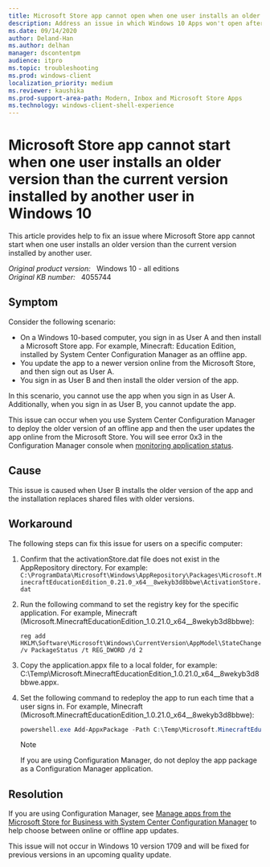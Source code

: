 ```yaml
---
title: Microsoft Store app cannot open when one user installs an older version than the current version installed by another user
description: Address an issue in which Windows 10 Apps won't open after update. This issue occurs when the App is used by multiple users.
ms.date: 09/14/2020
author: Deland-Han
ms.author: delhan
manager: dscontentpm
audience: itpro
ms.topic: troubleshooting
ms.prod: windows-client
localization_priority: medium
ms.reviewer: kaushika
ms.prod-support-area-path: Modern, Inbox and Microsoft Store Apps
ms.technology: windows-client-shell-experience 
---
```

# Microsoft Store app cannot start when one user installs an older version than the current version installed by another user in Windows 10

This article provides help to fix an issue where Microsoft Store app cannot start when one user installs an older version than the current version installed by another user.

_Original product version:_ &nbsp; Windows 10 - all editions  
_Original KB number:_ &nbsp; 4055744

## Symptom

Consider the following scenario:

- On a Windows 10-based computer, you sign in as User A and then install a Microsoft Store app. For example, Minecraft: Education Edition, installed by System Center Configuration Manager as an offline app.
- You update the app to a newer version online from the Microsoft Store, and then sign out as User A.
- You sign in as User B and then install the older version of the app.

In this scenario, you cannot use the app when you sign in as User A. Additionally, when you sign in as User B, you cannot update the app.

This issue can occur when you use System Center Configuration Manager to deploy the older version of an offline app and then the user updates the app online from the Microsoft Store. You will see error 0x3 in the Configuration Manager console when [monitoring application status](/sccm/apps/deploy-use/monitor-applications-from-the-console).

## Cause

This issue is caused when User B installs the older version of the app and the installation replaces shared files with older versions.

## Workaround

The following steps can fix this issue for users on a specific computer:

1. Confirm that the activationStore.dat file does not exist in the AppRepository directory. For example: `C:\ProgramData\Microsoft\Windows\AppRepository\Packages\Microsoft.MinecraftEducationEdition_0.21.0_x64__8wekyb3d8bbwe\ActivationStore.dat`

2. Run the following command to set the registry key for the specific application. For example, Minecraft (Microsoft.MinecraftEducationEdition_1.0.21.0_x64__8wekyb3d8bbwe):

    ```console
    reg add HKLM\Software\Microsoft\Windows\CurrentVersion\AppModel\StateChange\PackageList\Microsoft.MinecraftEducationEdition_1.0.21.0_x64__8wekyb3d8bbwe /v PackageStatus /t REG_DWORD /d 2
    ```

3. Copy the application.appx file to a local folder, for example: C:\Temp\Microsoft.MinecraftEducationEdition_1.0.21.0_x64__8wekyb3d8bbwe.appx.

4. Set the following command to redeploy the app to run each time that a user signs in. For example, Minecraft (Microsoft.MinecraftEducationEdition_1.0.21.0_x64__8wekyb3d8bbwe):

    ```powershell
    powershell.exe Add-AppxPackage -Path C:\Temp\Microsoft.MinecraftEducationEdition_1.0.21.0_x64__8wekyb3d8bbwe.appx
    ```

    > [!NOTE]
    > If you are using Configuration Manager, do not deploy the app package as a Configuration Manager application.

## Resolution

If you are using Configuration Manager, see [Manage apps from the Microsoft Store for Business with System Center Configuration Manager](/sccm/apps/deploy-use/manage-apps-from-the-windows-store-for-business#next-steps) to help choose between online or offline app updates.

This issue will not occur in Windows 10 version 1709 and will be fixed for previous versions in an upcoming quality update.

